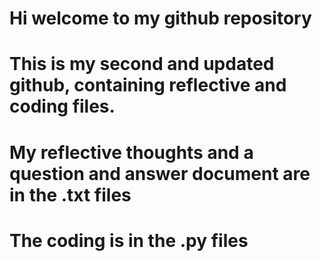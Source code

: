 # Hi welcome to my github repository
# This is my second and updated github, containing reflective and coding files.
# My reflective thoughts and a question and answer document are in the .txt files
# The coding is in the .py files
